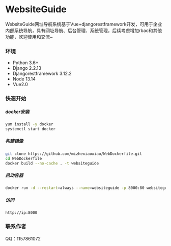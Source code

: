 # 												           WebsiteGuide

WebsiteGuide网址导航系统基于Vue+djangorestframework开发，可用于企业内部系统导航，具有网址导航、后台管理、系统管理，后续考虑增加rbac和其他功能，欢迎使用和交流~

### 环境

- Python 3.6+
- Django 2.2.13
- Djangorestframework 3.12.2
- Node 13.14
- Vue2.0

### 快速开始

##### docker安装

```sh
yum install -y docker
systemctl start docker
```

##### 构建镜像

```sh
git clone https://github.com/mizhexiaoxiao/WebDockerfile.git
cd WebDockerfile
docker build --no-cache . -t websiteguide
```

##### 启动容器

```sh
docker run -d --restart=always --name=websiteguide -p 8000:80 websiteguide
```

##### 访问

```
http://ip:8000
```

### 联系作者

QQ：1157861072